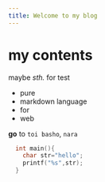 ```yaml
---
title: Welcome to my blog
---
```


# my contents

maybe _sth._ for test

* pure
* markdown language
* for
* web

__go__ to `toi basho`, `nara`
```c
  int main(){
    char str="hello";
    printf("%s",str);
  }
```
